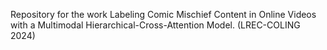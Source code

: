 Repository for the work Labeling Comic Mischief Content in Online Videos with a Multimodal Hierarchical-Cross-Attention Model. (LREC-COLING 2024)
